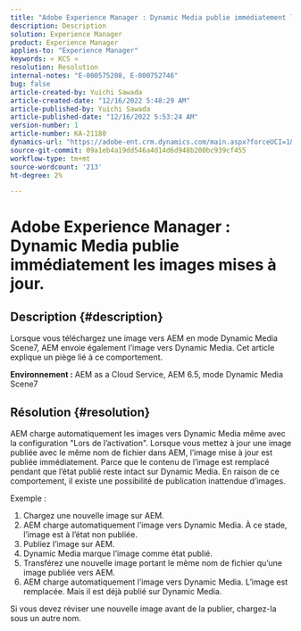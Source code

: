 ```yaml
---
title: "Adobe Experience Manager : Dynamic Media publie immédiatement les images mises à jour."
description: Description
solution: Experience Manager
product: Experience Manager
applies-to: "Experience Manager"
keywords: « KCS »
resolution: Resolution
internal-notes: "E-000575208, E-000752746"
bug: false
article-created-by: Yuichi Sawada
article-created-date: "12/16/2022 5:48:29 AM"
article-published-by: Yuichi Sawada
article-published-date: "12/16/2022 5:53:24 AM"
version-number: 1
article-number: KA-21180
dynamics-url: "https://adobe-ent.crm.dynamics.com/main.aspx?forceUCI=1&pagetype=entityrecord&etn=knowledgearticle&id=baf75a43-057d-ed11-81ac-6045bd006079"
source-git-commit: 09a1eb4a19dd546a4d14d6d948b200bc939cf455
workflow-type: tm+mt
source-wordcount: '213'
ht-degree: 2%

---
```


# Adobe Experience Manager : Dynamic Media publie immédiatement les images mises à jour.

## Description {#description}


Lorsque vous téléchargez une image vers AEM en mode Dynamic Media Scene7, AEM envoie également l’image vers Dynamic Media.
Cet article explique un piège lié à ce comportement.

<b>Environnement :</b>
AEM as a Cloud Service, AEM 6.5, mode Dynamic Media Scene7


## Résolution {#resolution}


AEM charge automatiquement les images vers Dynamic Media même avec la configuration &quot;Lors de l’activation&quot;. Lorsque vous mettez à jour une image publiée avec le même nom de fichier dans AEM, l’image mise à jour est publiée immédiatement.
Parce que le contenu de l’image est remplacé pendant que l’état publié reste intact sur Dynamic Media.
En raison de ce comportement, il existe une possibilité de publication inattendue d’images.

Exemple :
1. Chargez une nouvelle image sur AEM.
2. AEM charge automatiquement l’image vers Dynamic Media. À ce stade, l’image est à l’état non publiée.
3. Publiez l’image sur AEM.
4. Dynamic Media marque l’image comme état publié.
5. Transférez une nouvelle image portant le même nom de fichier qu’une image publiée vers AEM.
6. AEM charge automatiquement l’image vers Dynamic Media. L’image est remplacée. Mais il est déjà publié sur Dynamic Media.

Si vous devez réviser une nouvelle image avant de la publier, chargez-la sous un autre nom.
